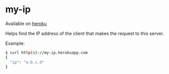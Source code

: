 # my-ip

Available on [heroku](http://my-ip.herokuapp.com)

Helps find the IP address of the client that makes the request to this server.

Example:

```sh
$ curl http(s)://my-ip.herokuapp.com
{
  "ip": "a.b.c.d"
}
```
